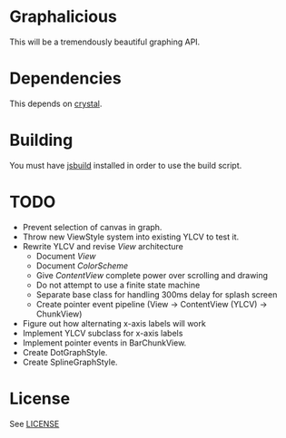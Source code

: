 # Graphalicious

This will be a tremendously beautiful graphing API.

# Dependencies

This depends on [crystal](https://github.com/unixpickle/crystal).

# Building

You must have [jsbuild](https://github.com/unixpickle/jsbuild) installed in order to use the build script.

# TODO

 * Prevent selection of canvas in graph.
 * Throw new ViewStyle system into existing YLCV to test it.
 * Rewrite YLCV and revise *View* architecture
   * Document *View*
   * Document *ColorScheme*
   * Give *ContentView* complete power over scrolling and drawing
   * Do not attempt to use a finite state machine
   * Separate base class for handling 300ms delay for splash screen
   * Create pointer event pipeline (View -> ContentView (YLCV) -> ChunkView)
 * Figure out how alternating x-axis labels will work
 * Implement YLCV subclass for x-axis labels
 * Implement pointer events in BarChunkView.
 * Create DotGraphStyle.
 * Create SplineGraphStyle.

# License

See [LICENSE](LICENSE)
